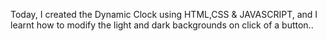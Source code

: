 Today, I created the Dynamic Clock using HTML,CSS & JAVASCRIPT, and I learnt how to modify the light and dark backgrounds on click of a button..
